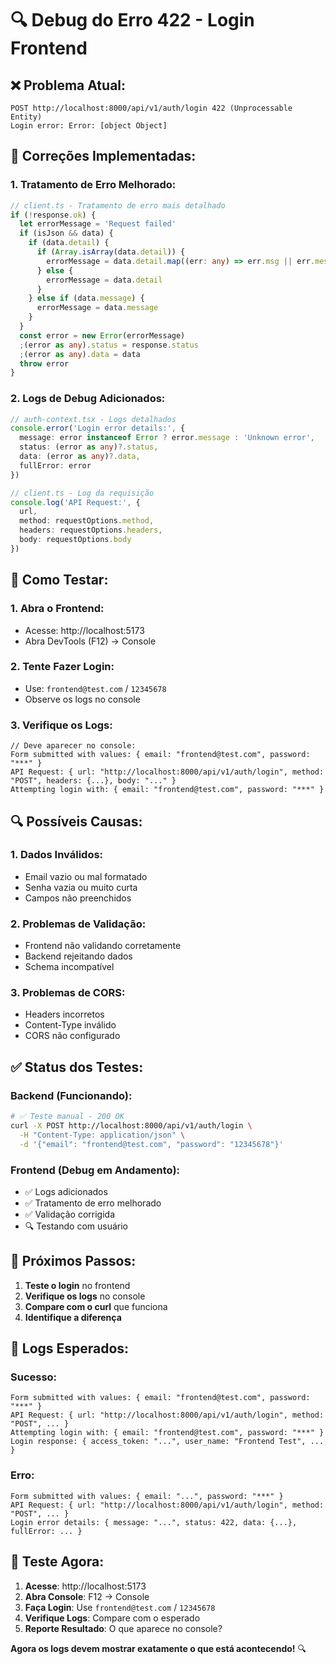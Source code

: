 # 🔍 Debug do Erro 422 - Login Frontend

## ❌ **Problema Atual:**
```
POST http://localhost:8000/api/v1/auth/login 422 (Unprocessable Entity)
Login error: Error: [object Object]
```

## 🔧 **Correções Implementadas:**

### **1. Tratamento de Erro Melhorado:**
```typescript
// client.ts - Tratamento de erro mais detalhado
if (!response.ok) {
  let errorMessage = 'Request failed'
  if (isJson && data) {
    if (data.detail) {
      if (Array.isArray(data.detail)) {
        errorMessage = data.detail.map((err: any) => err.msg || err.message || err).join(', ')
      } else {
        errorMessage = data.detail
      }
    } else if (data.message) {
      errorMessage = data.message
    }
  }
  const error = new Error(errorMessage)
  ;(error as any).status = response.status
  ;(error as any).data = data
  throw error
}
```

### **2. Logs de Debug Adicionados:**
```typescript
// auth-context.tsx - Logs detalhados
console.error('Login error details:', {
  message: error instanceof Error ? error.message : 'Unknown error',
  status: (error as any)?.status,
  data: (error as any)?.data,
  fullError: error
})

// client.ts - Log da requisição
console.log('API Request:', {
  url,
  method: requestOptions.method,
  headers: requestOptions.headers,
  body: requestOptions.body
})
```

## 🧪 **Como Testar:**

### **1. Abra o Frontend:**
- Acesse: http://localhost:5173
- Abra DevTools (F12) → Console

### **2. Tente Fazer Login:**
- Use: `frontend@test.com` / `12345678`
- Observe os logs no console

### **3. Verifique os Logs:**
```
// Deve aparecer no console:
Form submitted with values: { email: "frontend@test.com", password: "***" }
API Request: { url: "http://localhost:8000/api/v1/auth/login", method: "POST", headers: {...}, body: "..." }
Attempting login with: { email: "frontend@test.com", password: "***" }
```

## 🔍 **Possíveis Causas:**

### **1. Dados Inválidos:**
- Email vazio ou mal formatado
- Senha vazia ou muito curta
- Campos não preenchidos

### **2. Problemas de Validação:**
- Frontend não validando corretamente
- Backend rejeitando dados
- Schema incompatível

### **3. Problemas de CORS:**
- Headers incorretos
- Content-Type inválido
- CORS não configurado

## ✅ **Status dos Testes:**

### **Backend (Funcionando):**
```bash
# ✅ Teste manual - 200 OK
curl -X POST http://localhost:8000/api/v1/auth/login \
  -H "Content-Type: application/json" \
  -d '{"email": "frontend@test.com", "password": "12345678"}'
```

### **Frontend (Debug em Andamento):**
- ✅ Logs adicionados
- ✅ Tratamento de erro melhorado
- ✅ Validação corrigida
- 🔍 Testando com usuário

## 🎯 **Próximos Passos:**

1. **Teste o login** no frontend
2. **Verifique os logs** no console
3. **Compare com o curl** que funciona
4. **Identifique a diferença**

## 📝 **Logs Esperados:**

### **Sucesso:**
```
Form submitted with values: { email: "frontend@test.com", password: "***" }
API Request: { url: "http://localhost:8000/api/v1/auth/login", method: "POST", ... }
Attempting login with: { email: "frontend@test.com", password: "***" }
Login response: { access_token: "...", user_name: "Frontend Test", ... }
```

### **Erro:**
```
Form submitted with values: { email: "...", password: "***" }
API Request: { url: "http://localhost:8000/api/v1/auth/login", method: "POST", ... }
Login error details: { message: "...", status: 422, data: {...}, fullError: ... }
```

## 🚀 **Teste Agora:**

1. **Acesse**: http://localhost:5173
2. **Abra Console**: F12 → Console
3. **Faça Login**: Use `frontend@test.com` / `12345678`
4. **Verifique Logs**: Compare com o esperado
5. **Reporte Resultado**: O que aparece no console?

**Agora os logs devem mostrar exatamente o que está acontecendo!** 🔍

